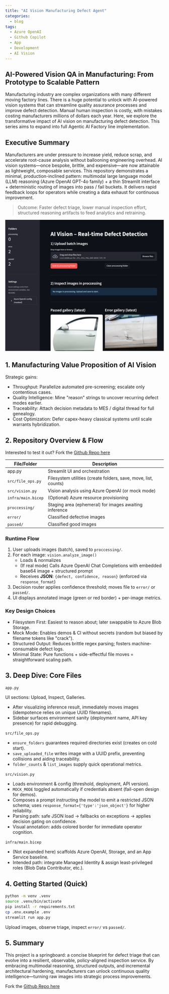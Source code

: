 ```yaml
---
title: "AI Vision Manufacturing Defect Agent"
categories:
  - blog
tags:
  - Azure OpenAI
  - Github Copilot
  - App
  - Development
  - AI Vision
---
```


## AI-Powered Vision QA in Manufacturing: From Prototype to Scalable Pattern

Manufacturing industry are complex organizations with many different moving factory lines. There is a huge potential to unlock with AI-powered vision systems that can streamline quality assurance processes and improve defect detection. Manual human inspection is costly, with mistakes costing manufacturers millions of dollars each year. Here, we explore the transformative impact of AI vision on manufacturing defect detection. This series aims to expand into full Agentic AI Factory line implementation.

## Executive Summary

Manufacturers are under pressure to increase yield, reduce scrap, and accelerate root-cause analysis without ballooning engineering overhead. AI vision systems—once bespoke, brittle, and expensive—are now attainable as lightweight, composable services. This repository demonstrates a minimal, production-inclined pattern: multimodal large language model (LLM) reasoning (Azure OpenAI GPT-4o family) + a thin Streamlit interface + deterministic routing of images into pass / fail buckets. It delivers rapid feedback loops for operators while creating a data exhaust for continuous improvement.

> Outcome: Faster defect triage, lower manual inspection effort, structured reasoning artifacts to feed analytics and retraining.

![alt text](/assets/images/2025-08-14/1.png)

## 1. Manufacturing Value Proposition of AI Vision

Strategic gains:

- Throughput: Parallelize automated pre-screening; escalate only contentious cases.
- Quality Intelligence: Mine "reason" strings to uncover recurring defect modes earlier.
- Traceability: Attach decision metadata to MES / digital thread for full genealogy.
- Cost Optimization: Defer capex-heavy classical systems until scale warrants hybridization.

## 2. Repository Overview & Flow

Interested to test it out? Fork the [Github Repo here](https://github.com/delynchoong/AI-Vision-Manufacturing-Agent)


| File/Folder         | Description                                                        |
|---------------------|--------------------------------------------------------------------|
| app.py            | Streamlit UI and orchestration                                     |
| `src/file_ops.py`   | Filesystem utilities (create folders, save, move, list, counts)    |
| `src/vision.py`     | Vision analysis using Azure OpenAI (or mock mode)                  |
| `infra/main.bicep`  | (Optional) Azure resource provisioning                             |
| `proccessing/`      | Staging area (ephemeral) for images awaiting inference             |
| `error/`            | Classified defective images                                        |
| `passed/`           | Classified good images                                             |

### Runtime Flow

1. User uploads images (batch), saved to `proccessing/`.
2. For each image: `vision.analyze_image()`
   - Loads & normalizes
   - (If real mode) Calls Azure OpenAI Chat Completions with embedded base64 image + structured prompt
   - Receives **JSON**: `{defect, confidence, reason}` (enforced via `response_format`)
3. Decision router applies confidence threshold; moves file to `error/` or `passed/`.
4. UI displays annotated image (green or red border) + per-image metrics.

### Key Design Choices

- Filesystem First: Easiest to reason about; later swappable to Azure Blob Storage.
- Mock Mode: Enables demos & CI without secrets (random but biased by filename tokens like "crack").
- Structured Output: Reduces brittle regex parsing; fosters machine-consumable defect logs.
- Minimal State: Pure functions + side-effectful file moves = straightforward scaling path.

## 3. Deep Dive: Core Files

 `app.py`

UI sections: Upload, Inspect, Galleries.
- After visualizing inference result, immediately moves images (idempotence relies on unique UUID filenames).
- Sidebar surfaces environment sanity (deployment name, API key presence) for rapid debugging.

`src/file_ops.py`

- `ensure_folders` guarantees required directories exist (creates on cold start).
- `save_uploaded_file` writes image with a UUID prefix, preventing collisions and aiding traceability.
- `folder_counts` & `list_images` supply quick operational metrics.

 `src/vision.py`

- Loads environment & config (threshold, deployment, API version).
- `MOCK_MODE` toggled automatically if credentials absent (fail-open design for demos).
- Composes a prompt instructing the model to emit a restricted JSON schema; uses `response_format={'type':'json_object'}` for higher reliability.
- Parsing path: safe JSON load → fallbacks on exceptions → applies decision gating on confidence.
- Visual annotation: adds colored border for immediate operator cognition.

`infra/main.bicep`

- (Not expanded here) scaffolds Azure OpenAI, Storage, and an App Service baseline.
- Intended path: integrate Managed Identity & assign least-privileged roles (Blob Data Contributor, etc.).
  

## 4. Getting Started (Quick)

```bash
python -m venv .venv
source .venv/bin/activate  
pip install -r requirements.txt
cp .env.example .env  
streamlit run app.py
```

Upload images, observe triage, inspect `error/` vs `passed/`.

## 5. Summary

This project is a springboard: a concise blueprint for defect triage that can evolve into a resilient, observable, policy-aligned inspection service. By embracing multimodal reasoning, structured outputs, and incremental architectural hardening, manufacturers can unlock continuous quality intelligence—turning raw images into strategic process improvements.

 Fork the [Github Repo here](https://github.com/delynchoong/AI-Vision-Manufacturing-Agent)